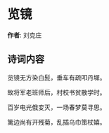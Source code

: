 # 览镜

**作者**: 刘克庄

## 诗词内容

览镜无方染白髭，垂车有疏叩丹墀。

故将军老班师后，村校书贫散学时。

百岁电光俄变灭，一场春梦莫寻思。

篱边尚有开残菊，乱插乌巾策杖嬉。

